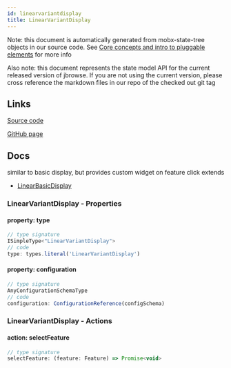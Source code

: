```yaml
---
id: linearvariantdisplay
title: LinearVariantDisplay
---
```


Note: this document is automatically generated from mobx-state-tree objects in
our source code. See
[Core concepts and intro to pluggable elements](/docs/developer_guide/) for more
info

Also note: this document represents the state model API for the current released
version of jbrowse. If you are not using the current version, please cross
reference the markdown files in our repo of the checked out git tag

## Links

[Source code](https://github.com/GMOD/jbrowse-components/blob/main/plugins/variants/src/LinearVariantDisplay/model.ts)

[GitHub page](https://github.com/GMOD/jbrowse-components/tree/main/website/docs/models/LinearVariantDisplay.md)

## Docs

similar to basic display, but provides custom widget on feature click extends

- [LinearBasicDisplay](../linearbasicdisplay)

### LinearVariantDisplay - Properties

#### property: type

```js
// type signature
ISimpleType<"LinearVariantDisplay">
// code
type: types.literal('LinearVariantDisplay')
```

#### property: configuration

```js
// type signature
AnyConfigurationSchemaType
// code
configuration: ConfigurationReference(configSchema)
```

### LinearVariantDisplay - Actions

#### action: selectFeature

```js
// type signature
selectFeature: (feature: Feature) => Promise<void>
```
